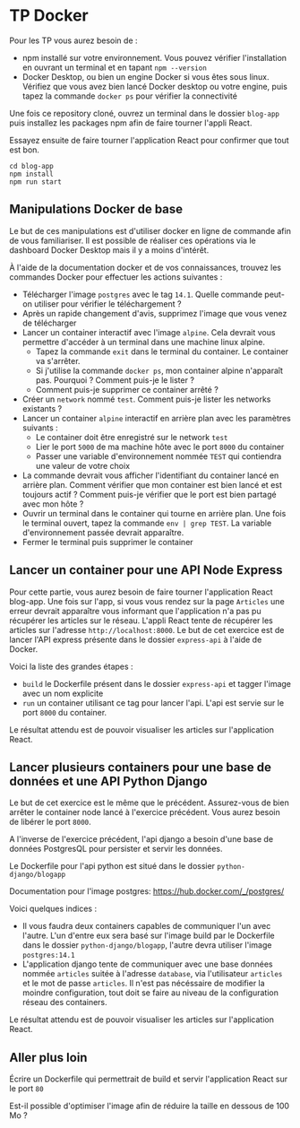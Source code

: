 # TP Docker

Pour les TP vous aurez besoin de :
 - npm installé sur votre environnement. Vous pouvez vérifier l'installation en ouvrant un terminal et en tapant `npm --version`
 - Docker Desktop, ou bien un engine Docker si vous êtes sous linux. Vérifiez que vous avez bien lancé Docker desktop ou votre engine, puis tapez la commande `docker ps` pour vérifier la connectivité

Une fois ce repository cloné, ouvrez un terminal dans le dossier `blog-app` puis installez les packages npm afin de faire tourner l'appli React.

Essayez ensuite de faire tourner l'application React pour confirmer que tout est bon.

```shell
cd blog-app
npm install
npm run start
```


## Manipulations Docker de base

Le but de ces manipulations est d'utiliser docker en ligne de commande afin de vous familiariser. Il est possible de réaliser ces opérations via le dashboard Docker Desktop mais il y a moins d'intérêt.

À l'aide de la documentation docker et de vos connaissances, trouvez les commandes Docker pour effectuer les actions suivantes :
 - Télécharger l'image `postgres` avec le tag `14.1`. Quelle commande peut-on utiliser pour vérifier le téléchargement ?
 - Après un rapide changement d'avis, supprimez l'image que vous venez de télécharger
 - Lancer un container interactif avec l'image `alpine`. Cela devrait vous permettre d'accéder à un terminal dans une machine linux alpine.
   - Tapez la commande `exit` dans le terminal du container. Le container va s'arrêter.
   - Si j'utilise la commande `docker ps`, mon container alpine n'apparaît pas. Pourquoi ? Comment puis-je le lister ?
   - Comment puis-je supprimer ce container arrêté ?
 - Créer un `network` nommé `test`. Comment puis-je lister les networks existants ?
 - Lancer un container `alpine` interactif en arrière plan avec les paramètres suivants :
   - Le container doit être enregistré sur le network `test`
   - Lier le port `5000` de ma machine hôte avec le port `8000` du container
   - Passer une variable d'environnement nommée `TEST` qui contiendra une valeur de votre choix
 - La commande devrait vous afficher l'identifiant du container lancé en arrière plan. Comment vérifier que mon container est bien lancé et est toujours actif ? Comment puis-je vérifier que le port est bien partagé avec mon hôte ?
 - Ouvrir un terminal dans le container qui tourne en arrière plan. Une fois le terminal ouvert, tapez la commande `env | grep TEST`. La variable d'environnement passée devrait apparaître.
 - Fermer le terminal puis supprimer le container

## Lancer un container pour une API Node Express

Pour cette partie, vous aurez besoin de faire tourner l'application React blog-app.
Une fois sur l'app, si vous vous rendez sur la page `Articles` une erreur devrait apparaître vous informant que l'application n'a pas pu récupérer les articles sur le réseau.
L'appli React tente de récupérer les articles sur l'adresse `http://localhost:8000`.
Le but de cet exercice est de lancer l'API express présente dans le dossier `express-api` à l'aide de Docker.

Voici la liste des grandes étapes :
   - `build` le Dockerfile présent dans le dossier `express-api` et tagger l'image avec un nom explicite
   - `run` un container utilisant ce tag pour lancer l'api. L'api est servie sur le port `8000` du container.

Le résultat attendu est de pouvoir visualiser les articles sur l'application React.

## Lancer plusieurs containers pour une base de données et une API Python Django

Le but de cet exercice est le même que le précédent. Assurez-vous de bien arrêter le container node lancé à l'exercice précédent. Vous aurez besoin de libérer le port `8000`.

A l'inverse de l'exercice précédent, l'api django a besoin d'une base de données PostgresQL pour persister et servir les données.

Le Dockerfile pour l'api python est situé dans le dossier `python-django/blogapp`

Documentation pour l'image postgres: https://hub.docker.com/_/postgres/

Voici quelques indices :
 - Il vous faudra deux containers capables de communiquer l'un avec l'autre. L'un d'entre eux sera basé sur l'image build par le Dockerfile dans le dossier `python-django/blogapp`, l'autre devra utiliser l'image `postgres:14.1`
 - L'application django tente de communiquer avec une base données nommée `articles` suitée à l'adresse `database`, via l'utilisateur `articles` et le mot de passe `articles`. Il n'est pas nécéssaire de modifier la moindre configuration, tout doit se faire au niveau de la configuration réseau des containers.

Le résultat attendu est de pouvoir visualiser les articles sur l'application React.

## Aller plus loin

Écrire un Dockerfile qui permettrait de build et servir l'application React sur le port `80`

Est-il possible d'optimiser l'image afin de réduire la taille en dessous de 100 Mo ?
